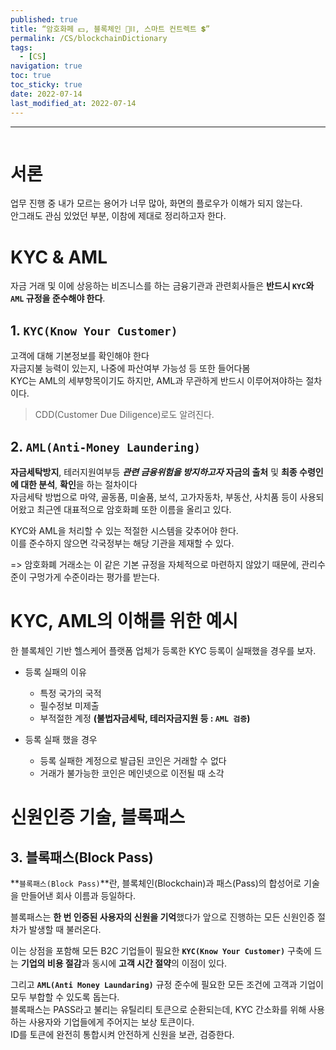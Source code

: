 ```yaml
---
published: true
title: “암호화페 💵, 블록체인 🧱⛓, 스마트 컨트렉트 💲”
permalink: /CS/blockchainDictionary
tags:
  - [CS]
navigation: true
toc: true
toc_sticky: true
date: 2022-07-14
last_modified_at: 2022-07-14
---
```

****
![]()
# 서론
업무 진행 중 내가 모르는 용어가 너무 많아, 화면의 플로우가 이해가 되지 않는다. <br/>
안그래도 관심 있었던 부분, 이참에 제대로 정리하고자 한다. <br/>

# KYC & AML

자금 거래 및 이에 상응하는 비즈니스를 하는 금융기관과 관련회사들은 **반드시 `KYC`와 `AML` 규정을 준수해야 한다**. <br/>

## 1. **`KYC(Know Your Customer)`**

고객에 대해 기본정보를 확인해야 한다 <br/>
자금지불 능력이 있는지, 나중에 파산여부 가능성 등 또한 들어다봄 <br/>
KYC는 AML의 세부항목이기도 하지만, AML과 무관하게 반드시 이루어져야하는 절차이다. <br/>

> CDD(Customer Due Diligence)로도 알려진다. <br/>


## 2. **`AML(Anti-Money Laundering)`** <br/>

**자금세탁방지**, 테러지원여부등 ***관련 금융위험을 방지하고자*** **자금의 출처** 및 **최종 수령인에 대한 분석**, **확인**을 하는 절차이다 <br/>
자금세탁 방법으로 마약, 골동품, 미술품, 보석, 고가자동차, 부동산, 사치품 등이 사용되어왔고 최근엔 대표적으로 암호화폐 또한 이름을 올리고 있다. <br/>

KYC와 AML을 처리할 수 있는 적절한 시스템을 갖추어야 한다. <br/>
이를 준수하지 않으면 각국정부는 해당 기관을 제재할 수 있다. <br/>

=> 암호화폐 거래소는 이 같은 기본 규정을 자체적으로 마련하지 않았기 때문에, 관리수준이 구멍가게 수준이라는 평가를 받는다. <br/>

# KYC, AML의 이해를 위한 예시

한 블록체인 기반 헬스케어 플랫폼 업체가 등록한 KYC 등록이 실패했을 경우를 보자. <br/>

- 등록 실패의 이유
  - 특정 국가의 국적
  - 필수정보 미제출
  - 부적절한 계정 **(불법자금세탁, 테러자금지원 등 : `AML 검증`)**

- 등록 실패 했을 경우
  - 등록 실패한 계정으로 발급된 코인은 거래할 수 없다
  - 거래가 불가능한 코인은 메인넷으로 이전될 때 소각

# 신원인증 기술, 블록패스

## 3. 블록패스(Block Pass)

**`블록패스(Block Pass)`**란, 블록체인(Blockchain)과 패스(Pass)의 합성어로 기술을 만들어낸 회사 이름과 등일하다. <br/>

블록패스는 **한 번 인증된 사용자의 신원을 기억**했다가 앞으로 진행하는 모든 신원인증 절차가 발생할 때 불러온다. <br/>

이는 상점을 포함해 모든 B2C 기업들이 필요한 **`KYC(Know Your Customer)`** 구축에 드는 **기업의 비용 절감**과 동시에 **고객 시간 절약**의 이점이 있다. <br/>

그리고 **`AML(Anti Money Laundaring)`** 규정 준수에 필요한 모든 조건에 고객과 기업이 모두 부합할 수 있도록 돕는다. <br/>
블록패스는 PASS라고 불리는 유틸리티 토큰으로 순환되는데, KYC 간소화를 위해 사용하는 사용자와 기업들에게 주어지는 보상 토큰이다. <br/>
ID를 토큰에 완전히 통합시켜 안전하게 신원을 보관, 검증한다. <br/>